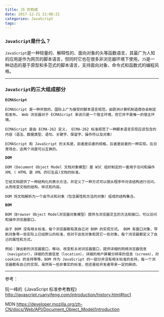 ```yaml
---
title: JS 的构成  
date: 2017-12-21 21:06:21
categories: JavaScript
tags:
---
```

### `JavaScript`是什么？
`JavaScript`是一种轻量的、解释性的、面向对象的头等函数语言，其最广为人知的应用是作为网页的脚本语言，但同时它也在很多非浏览器环境下使用。`JS`是一种动态的基于原型和多范式的脚本语言，支持面向对象、命令式和函数式的编程风格。

------

### `JavaScript`的三大组成部分
**`ECMAScript`**

```
ECMAScript 是一种开放的、国际上广为接受的脚本语言规范。由欧洲计算机制造商协会制定和发布。 Web 浏览器对于 ECMAScript 来说只是一个宿主环境，但它并不是唯一的宿主环境。
	
ECMAScript 是由 ECMA-262 定义， ECMA-262 标准规范了一种脚本语言实现应该包含的内容（语法、数据类型、语句、关键字、保留字、操作符以及对象）	
	
ECMAScript 和 JavaScript 的关系是，前者是后者的规格，后者是前者的一种实现。在日常场合，这两个词是可以互换的。
```
		
**`DOM`**

```
DOM (Document Object Model 文档对象模型）是 W3C 组织制定的一套用于访问和操作 XML ( HTML 是 XML 的衍生品)文档的标准。

它给文档提供了一种结构化的表示方法，并定义了一种方式可以使从程序中对该结构进行访问，从而改变文档的结构，样式和内容。

DOM 将文档解析为一个由节点和对象（包含属性和方法的对象）组成的结构集合。
```

**`BOM`**

```
BOM（Browser Object Model浏览器对象模型）提供与浏览器交互的方法和接口，可以访问和操作浏览器窗口。
	
由于 BOM 没有相关标准，每个浏览器都有其自己对 BOM 的实现方式。 BOM 有窗口对象、导航对象等一些实际上已经默认的标准，但对于这些对象和其它一些对象，每个浏览器都定义了自己的属性和方式。
	
例如：弹出新的浏览器窗口，移动、改变和关闭浏览器窗口，提供详细的网络浏览器信息（navigator），详细的页面信息（location），详细的用户屏幕分辨率的信息（screen），对 cookies 的支持等等。BOM 作为 JavaScript 的一部分并没有相关标准的支持，每一个浏览器都有自己的实现，虽然有一些非事实的标准，但还是给开发者带来一定的麻烦。
```
	
------

参考：

阮一峰的《JavaScript 标准参考教程》<http://javascript.ruanyifeng.com/introduction/history.html#toc1>

MDN <https://developer.mozilla.org/zh-CN/docs/Web/API/Document_Object_Model/Introduction>	
